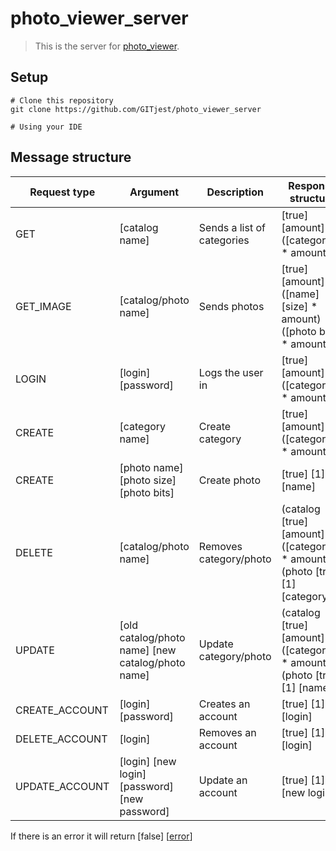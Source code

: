 # photo_viewer_server
> This is the server for [photo_viewer](https://github.com/GITjest/photo_viewer).

## Setup
```
# Clone this repository
git clone https://github.com/GITjest/photo_viewer_server

# Using your IDE
```

## Message structure

| Request type  | Argument | Description | Response structure |
| ------------- | ------------- | ------------- | ------------- |
| GET | [catalog name] | Sends a list of categories | [true] [amount] ([categories] * amount) |
| GET_IMAGE | [catalog/photo name] | Sends photos | [true] [amount] ([name] [size] * amount) ([photo bits] * amount) |
| LOGIN | [login] [password] | Logs the user in | [true] [amount] ([categories] * amount) |
| CREATE | [category name] | Create category | [true] [amount] ([categories] * amount) |
| CREATE | [photo name] [photo size] [photo bits] | Create photo | [true] [1] [name] |
| DELETE | [catalog/photo name] | Removes category/photo | (catalog [true] [amount] ([categories] * amount)) (photo [true] [1] [category]) |
| UPDATE | [old catalog/photo name] [new catalog/photo name] | Update category/photo | (catalog [true] [amount] ([categories] * amount)) (photo [true] [1] [name]) |
| CREATE_ACCOUNT | [login] [password] | Creates an account | [true] [1] [login] |
| DELETE_ACCOUNT | [login] | Removes an account | [true] [1] [login] |
| UPDATE_ACCOUNT | [login] [new login] [password] [new password] | Update an account | [true] [1] [new login] |

If there is an error it will return [false] [[error](https://github.com/GITjest/photo_viewer_server/blob/master/src/Error.java)]
